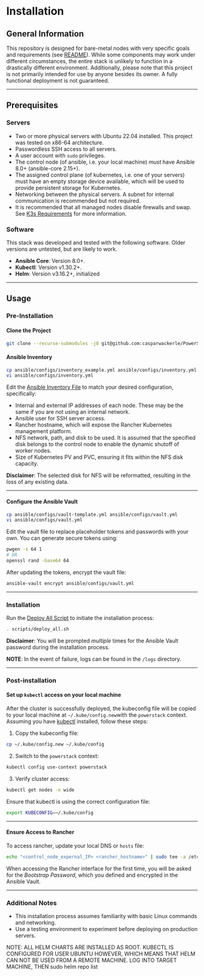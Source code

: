 # Installation

## General Information

This repository is designed for bare-metal nodes with very specific goals and requirements (see [README](../README.md)). While some components may work under different circumstances, the entire stack is unlikely to function in a drastically different environment. Additionally, please note that this project is not primarily intended for use by anyone besides its owner. A fully functional deployment is not guaranteed.

---

## Prerequisites

### Servers
- Two or more physical servers with Ubuntu 22.04 installed. This project was tested on x86-64 architecture.
- Passwordless SSH access to all servers.
- A user account with `sudo` privileges.
- The control node (of ansible, i.e. your local machine) *must* have Ansible 8.0+ (ansible-core 2.15+).
- The assigned control plane (of kubernetes, i.e. one of your servers) must have an empty storage device available, which will be used to provide persistent storage for Kubernetes.
- Networking between the physical servers. A subnet for internal communication is recommended but not required.
- It is recommended that all managed nodes disable firewalls and swap. See [K3s Requirements](https://docs.k3s.io/installation/requirements) for more information.

### Software
This stack was developed and tested with the following software. Older versions are untested, but are likely to work.
- **Ansible Core**: Version 8.0+.
- **Kubectl**: Version v1.30.2+.
- **Helm**: Version v3.16.2+, initialized

---

## Usage

### Pre-Installation

#### Clone the Project
```bash
git clone --recurse-submodules -j8 git@github.com:casparwackerle/PowerStack.git
```
#### Ansible Inventory
```bash
cp ansible/configs/inventory_example.yml ansible/configs/inventory.yml
vi ansible/configs/inventory.yml
```
Edit the [Ansible Inventory File](../ansible/configs/inventory.yml) to match your desired configuration, specifically:
- Internal and external IP addresses of each node. These may be the same if you are not using an internal network.
- Ansible user for SSH server access.
- Rancher hostname, which will expose the Rancher Kubernetes management platform.
- NFS network, path, and disk to be used. It is assumed that the specified disk belongs to the control node to enable the dynamic shutoff of worker nodes.
- Size of Kubernetes PV and PVC, ensuring it fits within the NFS disk capacity.


**Disclaimer**: The selected disk for NFS will be reformatted, resulting in the loss of any existing data.

---

#### Configure the Ansible Vault
```bash
cp ansible/configs/vault-template.yml ansible/configs/vault.yml
vi ansible/configs/vault.yml
```
Edit the vault file to replace placeholder tokens and passwords with your own. You can generate secure tokens using:
```bash
pwgen -s 64 1
# OR
openssl rand -base64 64
```
After updating the tokens, encrypt the vault file:
```bash
ansible-vault encrypt ansible/configs/vault.yml
```

---

### Installation
Run the [Deploy All Script](../scripts/deploy_all.sh) to initiate the installation process:
```bash
. scripts/deploy_all.sh
```
**Disclaimer**: You will be prompted *multiple* times for the Ansible Vault password during the installation process.

**NOTE**: In the event of failure, logs can be found in the `/logs` directory.

---

### Post-installation
#### Set up `kubectl` access on your local machine
After the cluster is successfully deployed, the kubeconfig file will be copied to your local machine at `~/.kube/config.new`with the `powerstack` context. Assuming you have [kubectl](https://kubernetes.io/docs/tasks/tools/#kubectl) installed, follow these steps:
1. Copy the kubeconfig file:
```bash
cp ~/.kube/config.new ~/.kube/config
```
2. Switch to the `powerstack` context:
```bash
kubectl config use-context powerstack
```
3. Verify cluster access:
```bash
kubectl get nodes -o wide
```
Ensure that kubectl is using the correct configuration file:
```bash
export KUBECONFIG=~/.kube/config
```
---

#### Ensure Access to Rancher
To access rancher, update your local DNS or `hosts` file:
```bash
echo "<control_node_expernal_IP> <rancher_hostname>" | sudo tee -a /etc/hosts
```
When accessing the Rancher interface for the first time, you will be asked for the *Bootstrap Password*, which you defined and encrypted in the Ansible Vault.

---

### Additional Notes
- This installation process assumes familiarity with basic Linux commands and networking.
- Use a testing environment to experiment before deploying on production servers.



NOTE: ALL HELM CHARTS ARE INSTALLED AS ROOT.
KUBECTL IS CONFIGURED FOR USER UBUNTU HOWEVER, WHICH MEANS THAT HELM CAN NOT BE USED FROM A REMOTE MACHINE. LOG INTO TARGET MACHINE, THEN sudo helm repo list